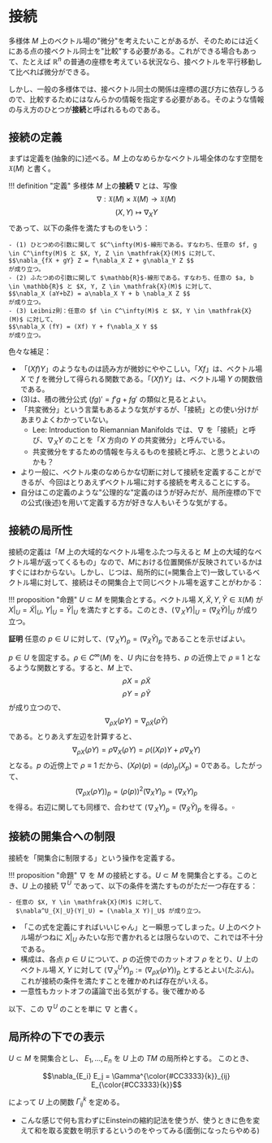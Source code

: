 # 接続

多様体 $M$ 上のベクトル場の"微分"を考えたいことがあるが、そのためには近くにある点の接ベクトル同士を"比較"する必要がある。これができる場合もあって、たとえば $\mathbb{R}^n$ の普通の座標を考えている状況なら、接ベクトルを平行移動して比べれば微分ができる。

しかし、一般の多様体では、接ベクトル同士の関係は座標の選び方に依存しうるので、比較するためにはなんらかの情報を指定する必要がある。そのような情報の与え方のひとつが**接続**と呼ばれるものである。

## 接続の定義
まずは定義を(抽象的に)述べる。$M$ 上のなめらかなベクトル場全体のなす空間を $\mathfrak{X}(M)$ と書く。

!!! definition "定義"
    多様体 $M$ 上の**接続** $\nabla$ とは、写像
    $$\nabla: \mathfrak{X}(M) \times \mathfrak{X}(M) \to \mathfrak{X}(M) $$
    $$(X, Y) \mapsto \nabla_X Y $$
    であって、以下の条件を満たすものをいう：

    - (1) ひとつめの引数に関して $C^\infty(M)$-線形である。すなわち、任意の $f, g \in C^\infty(M)$ と $X, Y, Z \in \mathfrak{X}(M)$ に対して、
    $$\nabla_{fX + gY} Z = f\nabla_X Z + g\nabla_Y Z $$
    が成り立つ。
    - (2) ふたつめの引数に関して $\mathbb{R}$-線形である。すなわち、任意の $a, b \in \mathbb{R}$ と $X, Y, Z \in \mathfrak{X}(M)$ に対して、
    $$\nabla_X (aY+bZ) = a\nabla_X Y + b \nabla_X Z $$
    が成り立つ。
    - (3) Leibniz則：任意の $f \in C^\infty(M)$ と $X, Y \in \mathfrak{X}(M)$ に対して、
    $$\nabla_X (fY) = (Xf) Y + f\nabla_X Y $$
    が成り立つ。

色々な補足：

- 「$(Xf)Y$」のようなものは読み方が微妙にややこしい。「$Xf$」は、ベクトル場 $X$ で $f$ を微分して得られる関数である。「$(Xf)Y$」は、ベクトル場 $Y$ の関数倍である。
- (3)は、積の微分公式 $(fg)' = f'g + fg'$ の類似と見るとよい。
- 「共変微分」という言葉もあるような気がするが、「接続」との使い分けがあまりよくわかっていない。
    - Lee: Introduction to Riemannian Manifolds では、$\nabla$ を「接続」と呼び、$\nabla_X Y$ のことを「$X$ 方向の $Y$ の共変微分」と呼んでいる。
    - 共変微分をするための情報を与えるものを接続と呼ぶ、と思うとよいのかも？
- より一般に、ベクトル束のなめらかな切断に対して接続を定義することができるが、今回はとりあえずベクトル場に対する接続を考えることにする。
- 自分はこの定義のような"公理的な"定義のほうが好みだが、局所座標の下での公式(後述)を用いて定義する方が好きな人もいそうな気がする。

## 接続の局所性
接続の定義は「$M$ 上の大域的なベクトル場をふたつ与えると $M$ 上の大域的なベクトル場が返ってくるもの」なので、$M$における位置関係が反映されているかはすぐにはわからない。しかし、じつは、局所的に(=開集合上で)一致しているベクトル場に対して、接続はその開集合上で同じベクトル場を返すことがわかる：

!!! proposition "命題"
    $U \subset M$ を開集合とする。ベクトル場 $X, \widetilde{X}, Y, \widetilde{Y} \in \mathfrak{X}(M)$ が $X|_U = \widetilde{X}|_U$, $Y|_U = \widetilde{Y}|_U$ を満たすとする。このとき、$(\nabla_{X}Y)|_U=(\nabla_{\widetilde{X}} \widetilde{Y})|_U$ が成り立つ。

**証明** 任意の $p \in U$ に対して、$(\nabla_X Y)_p = (\nabla_{\widetilde{X}}\widetilde{Y})_p$ であることを示せばよい。

$p \in U$ を固定する。$\rho \in C^\infty(M)$ を、$U$ 内に台を持ち、$p$ の近傍上で $\rho \equiv 1$ となるような関数とする。すると、$M$ 上で、
$$\rho X = \rho \widetilde{X} $$
$$\rho Y = \rho \widetilde{Y} $$
が成り立つので、
$$\nabla_{\rho X}(\rho Y) = \nabla_{\rho \widetilde{X}}(\rho \widetilde{Y}) $$
である。とりあえず左辺を計算すると、
$$\nabla_{\rho X} (\rho Y) = \rho \nabla_{X} (\rho Y) = \rho((X \rho) Y + \rho \nabla_X Y ) $$
となる。$p$ の近傍上で $\rho \equiv 1$ だから、$(X \rho)(p) = (d\rho)_p(X_p) = 0$である。したがって、
$$(\nabla_{\rho X} (\rho Y))_p = (\rho(p))^2 (\nabla_X Y)_p = (\nabla_X Y)_p $$
を得る。右辺に関しても同様で、合わせて
$(\nabla_X Y)_p = (\nabla_{\widetilde{X}} \widetilde{Y})_p$
を得る。$\square$

## 接続の開集合への制限
接続を「開集合に制限する」という操作を定義する。

!!! proposition "命題"
    $\nabla$ を $M$ の接続とする。$U \subset M$ を開集合とする。このとき、$U$ 上の接続 $\nabla^U$ であって、以下の条件を満たすものがただ一つ存在する：

    - 任意の $X, Y \in \mathfrak{X}(M)$ に対して、
      $\nabla^U_{X|_U}(Y|_U) = (\nabla_X Y)|_U$ が成り立つ。

- 「この式を定義にすればいいじゃん」と一瞬思ってしまった。$U$ 上のベクトル場がつねに $X|_U$ みたいな形で書かれるとは限らないので、これでは不十分である。
- 構成は、各点 $p \in U$ について、$p$ の近傍でのカットオフ $\rho$ をとり、$U$ 上のベクトル場 $X$, $Y$ に対して $(\nabla^U_X Y)_p := (\nabla_{\rho X}(\rho Y))_p$ とするとよい(たぶん)。これが接続の条件を満たすことを確かめれば存在がいえる。
- 一意性もカットオフの議論で出る気がする。後で確かめる

以下、この $\nabla^U$ のことを単に $\nabla$ と書く。

## 局所枠の下での表示
$U \subset M$ を開集合とし、 $E_1, \ldots, E_n$ を $U$ 上の $TM$ の局所枠とする。
このとき、

$$\nabla_{E_i} E_j = \Gamma^{\color{#CC3333}{k}}_{ij} E_{\color{#CC3333}{k}}$$

によって $U$ 上の関数 $\Gamma^k_{ij}$ を定める。

- こんな感じで何も言わずにEinsteinの縮約記法を使うが、使うときに色を変えて和を取る変数を明示するというのをやってみる(面倒になったらやめる)